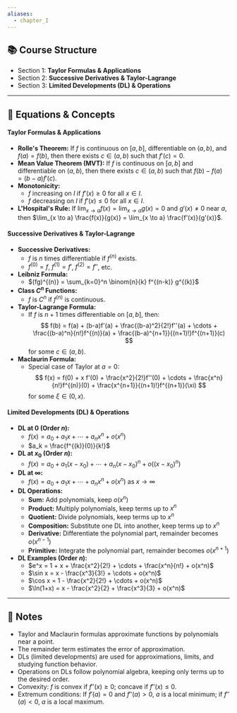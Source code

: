 ```yaml
---
aliases:
  - chapter_I
---
```


## 📚 Course Structure
- Section 1: **Taylor Formulas & Applications**
- Section 2: **Successive Derivatives & Taylor-Lagrange**
- Section 3: **Limited Developments (DL) & Operations**

---
## 📐 Equations & Concepts
#### Taylor Formulas & Applications
- **Rolle's Theorem:** If $f$ is continuous on $[a, b]$, differentiable on $(a, b)$, and $f(a) = f(b)$, then there exists $c \in (a, b)$ such that $f'(c) = 0$.
- **Mean Value Theorem (MVT):** If $f$ is continuous on $[a, b]$ and differentiable on $(a, b)$, then there exists $c \in (a, b)$ such that $f(b) - f(a) = (b - a)f'(c)$.
- **Monotonicity:**
  - $f$ increasing on $I$ if $f'(x) \geq 0$ for all $x \in I$.
  - $f$ decreasing on $I$ if $f'(x) \leq 0$ for all $x \in I$.
- **L'Hospital's Rule:** If $\lim_{x \to a} f(x) = \lim_{x \to a} g(x) = 0$ and $g'(x) \neq 0$ near $a$, then $\lim_{x \to a} \frac{f(x)}{g(x)} = \lim_{x \to a} \frac{f'(x)}{g'(x)}$.

#### Successive Derivatives & Taylor-Lagrange
- **Successive Derivatives:**
  - $f$ is $n$ times differentiable if $f^{(n)}$ exists.
  - $f^{(0)} = f$, $f^{(1)} = f'$, $f^{(2)} = f''$, etc.
- **Leibniz Formula:**
  - $(fg)^{(n)} = \sum_{k=0}^n \binom{n}{k} f^{(n-k)} g^{(k)}$
- **Class $C^n$ Functions:**
  - $f$ is $C^n$ if $f^{(n)}$ is continuous.
- **Taylor-Lagrange Formula:**
  - If $f$ is $n+1$ times differentiable on $[a, b]$, then:
    $$
    f(b) = f(a) + (b-a)f'(a) + \frac{(b-a)^2}{2!}f''(a) + \cdots + \frac{(b-a)^n}{n!}f^{(n)}(a) + \frac{(b-a)^{n+1}}{(n+1)!}f^{(n+1)}(c)
    $$
    for some $c \in (a, b)$.
- **Maclaurin Formula:**
  - Special case of Taylor at $a=0$:
    $$
    f(x) = f(0) + x f'(0) + \frac{x^2}{2!}f''(0) + \cdots + \frac{x^n}{n!}f^{(n)}(0) + \frac{x^{n+1}}{(n+1)!}f^{(n+1)}(\xi)
    $$
    for some $\xi \in (0, x)$.

#### Limited Developments (DL) & Operations
- **DL at 0 (Order $n$):**
  - $f(x) = a_0 + a_1 x + \cdots + a_n x^n + o(x^n)$
  - $a_k = \frac{f^{(k)}(0)}{k!}$
- **DL at $x_0$ (Order $n$):**
  - $f(x) = a_0 + a_1(x-x_0) + \cdots + a_n(x-x_0)^n + o((x-x_0)^n)$
- **DL at $\infty$:**
  - $f(x) = a_0 + a_1 x + \cdots + a_n x^n + o(x^n)$ as $x \to \infty$
- **DL Operations:**
  - **Sum:** Add polynomials, keep $o(x^n)$
  - **Product:** Multiply polynomials, keep terms up to $x^n$
  - **Quotient:** Divide polynomials, keep terms up to $x^n$
  - **Composition:** Substitute one DL into another, keep terms up to $x^n$
  - **Derivative:** Differentiate the polynomial part, remainder becomes $o(x^{n-1})$
  - **Primitive:** Integrate the polynomial part, remainder becomes $o(x^{n+1})$
- **DL Examples (Order $n$):**
  - $e^x = 1 + x + \frac{x^2}{2!} + \cdots + \frac{x^n}{n!} + o(x^n)$
  - $\sin x = x - \frac{x^3}{3!} + \cdots + o(x^n)$
  - $\cos x = 1 - \frac{x^2}{2!} + \cdots + o(x^n)$
  - $\ln(1+x) = x - \frac{x^2}{2} + \frac{x^3}{3} + o(x^n)$

---
## 📝 Notes
- Taylor and Maclaurin formulas approximate functions by polynomials near a point.
- The remainder term estimates the error of approximation.
- DLs (limited developments) are used for approximations, limits, and studying function behavior.
- Operations on DLs follow polynomial algebra, keeping only terms up to the desired order.
- Convexity: $f$ is convex if $f''(x) \geq 0$; concave if $f''(x) \leq 0$.
- Extremum conditions: If $f'(a) = 0$ and $f''(a) > 0$, $a$ is a local minimum; if $f''(a) < 0$, $a$ is a local maximum.
